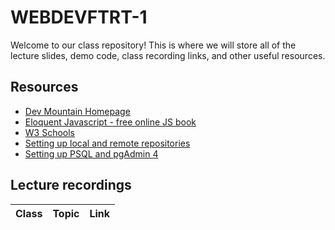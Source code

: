 # WEBDEVFTRT-1

Welcome to our class repository! This is where we will store all of the lecture slides, demo code, class recording links, and other useful resources.


## Resources

 - [Dev Mountain Homepage](https://ed.devmountain.com/)
 - [Eloquent Javascript - free online JS book](https://eloquentjavascript.net/)
 - [W3 Schools](https://www.w3schools.com/js/default.asp)
 - [Setting up local and remote repositories](https://strategiced.zoom.us/rec/share/V_cu70TfrRDC7dYEZ8TnqemIsUmLAXG7nh17DMiq0hTYX9HhYOgMXKQAOSQV-wwk.L-QOkNOisaO_Fop_)
 - [Setting up PSQL and pgAdmin 4](https://www.youtube.com/watch?v=qyDnO2IoZ2U&ab_channel=BradyBott)


## Lecture recordings

| Class | Topic     | Link                |
| :-------- | :------- | :------------------------- |

